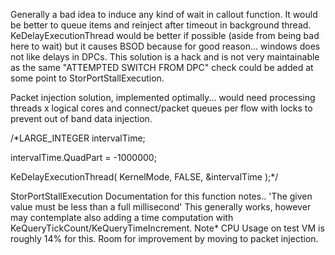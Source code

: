  Generally a bad idea to induce any kind of wait in callout function.
 It would be better to queue items and reinject after timeout in background thread.
 KeDelayExecutionThread would be better if possible (aside from being bad here to wait)
 but it causes BSOD because for good reason... windows does not like 
 delays in DPCs. This solution is a hack and is not very maintainable
 as the same "ATTEMPTED SWITCH FROM DPC" check could be added at 
 some point to StorPortStallExecution.

 Packet injection solution, implemented optimally...
 would need processing threads x logical cores
 and connect/packet queues per flow with locks
 to prevent out of band data injection.

/*LARGE_INTEGER intervalTime;

intervalTime.QuadPart = -1000000;

KeDelayExecutionThread(
    KernelMode,
    FALSE,
    &intervalTime
);*/

 StorPortStallExecution
 Documentation for this function notes..
 'The given value must be less than a full millisecond'
 This generally works, however may contemplate also adding a 
 time computation with KeQueryTickCount/KeQueryTimeIncrement.
 Note* CPU Usage on test VM is roughly 14% for this. Room for improvement by 
 moving to packet injection.
 